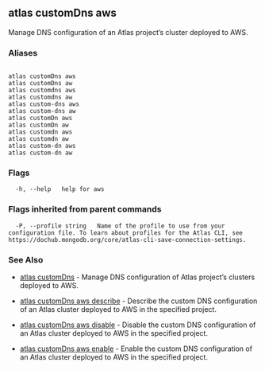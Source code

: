 ## atlas customDns aws

Manage DNS configuration of an Atlas project’s cluster deployed to AWS.




### Aliases
```

atlas customDns aws
atlas customDns aw
atlas customdns aws
atlas customdns aw
atlas custom-dns aws
atlas custom-dns aw
atlas customDn aws
atlas customDn aw
atlas customdn aws
atlas customdn aw
atlas custom-dn aws
atlas custom-dn aw
```



### Flags

```
  -h, --help   help for aws

```


### Flags inherited from parent commands

```
  -P, --profile string   Name of the profile to use from your configuration file. To learn about profiles for the Atlas CLI, see https://dochub.mongodb.org/core/atlas-cli-save-connection-settings.

```

### See Also


* [atlas customDns](atlas_customDns.md)	- Manage DNS configuration of Atlas project’s clusters deployed to AWS.

* [atlas customDns aws describe](atlas_customDns_aws_describe.md)	- Describe the custom DNS configuration of an Atlas cluster deployed to AWS in the specified project.

* [atlas customDns aws disable](atlas_customDns_aws_disable.md)	- Disable the custom DNS configuration of an Atlas cluster deployed to AWS in the specified project.

* [atlas customDns aws enable](atlas_customDns_aws_enable.md)	- Enable the custom DNS configuration of an Atlas cluster deployed to AWS in the specified project.



